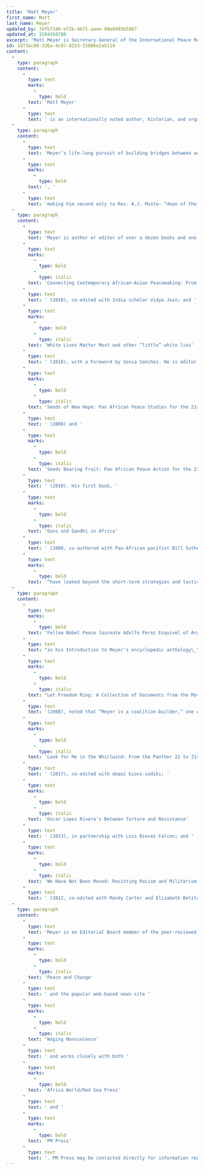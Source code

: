 ```yaml
---
title: 'Matt Meyer'
first_name: Matt
last_name: Meyer
updated_by: 7efb7346-ef2b-4b71-aaee-89e8495b5807
updated_at: 1594268788
excerpt: 'Matt Meyer is Secretary-General of the International Peace Research Association (the world’s leading consortium of university-based professors, scholars, students, and community leaders); the Senior Research Scholar of the University of Massachusetts/Amherst’s Resistance Studies Initiative; and is also active with the International Fellowship of Reconciliation  and War Resisters’ International.'
id: 1d73ac98-336a-4c07-8153-25806e2ab114
content:
  -
    type: paragraph
    content:
      -
        type: text
        marks:
          -
            type: bold
        text: 'Matt Meyer'
      -
        type: text
        text: ' is an internationally noted author, historian, and organizer, elected in 2018 as Secretary-General of the International Peace Research Association (IPRA, the world’s leading consortium of university-based professors, scholars, students, and community leaders). Meyer is the Senior Research Scholar of the University of Massachusetts/Amherst’s Resistance Studies Initiative, a position he has held since retiring from 30+ years as tenured educator and teacher-trainer for the New York City Department of Education. He is also active with the International Fellowship of Reconciliation (IFOR) and the War Resisters’ International (WRI), serving as Chair of IFOR’s Financial Advisory Committee, and Africa Support Network Coordinator for WRI.'
  -
    type: paragraph
    content:
      -
        type: text
        text: 'Meyer’s life-long pursuit of building bridges between academics and activists has included service as Chairman of the Consortium on Peace Research, Education, and Development (COPRED) and Founding Chair of the Peace and Justice Studies Association (PJSA), both main North American affiliates of IPRA. Before becoming IPRA’s Secretary-General, Meyer served as an IPRA Executive Council member and as IPRA’s Main Representative to the United Nations, facilitating their special non-governmental consultative status with the Economic and Social Council (ECOSOC). Meyer was also National Chair of both the War Resisters League (1985-1990) and the Fellowship of Reconciliation (2017-2019)'
      -
        type: text
        marks:
          -
            type: bold
        text: ', '
      -
        type: text
        text: 'making him second only to Rev. A.J. Muste— “dean of the US peace movement” —in serving as elected leader of the two historic peace organizations which span over one hundred years of consistent struggle. He also serves as a Board member of the A.J. Muste Memorial Institute.'
  -
    type: paragraph
    content:
      -
        type: text
        text: 'Meyer is author or editor of over a dozen books and one hundred chapters and articles, including the newly-released '
      -
        type: text
        marks:
          -
            type: bold
          -
            type: italic
        text: 'Connecting Contemporary African-Asian Peacemaking: From Satyagraha to Ujamma'
      -
        type: text
        text: ' (2018), co-edited with India scholar Vidya Jain; and '
      -
        type: text
        marks:
          -
            type: bold
          -
            type: italic
        text: 'White Lives Matter Most and other “little” white lies'
      -
        type: text
        text: ' (2018), with a Foreword by Sonia Sanchez. He is editor, with Elavie Ndura, of the two-volume series '
      -
        type: text
        marks:
          -
            type: bold
          -
            type: italic
        text: 'Seeds of New Hope: Pan African Peace Studies for the 21st Century'
      -
        type: text
        text: ' (2008) and '
      -
        type: text
        marks:
          -
            type: bold
          -
            type: italic
        text: 'Seeds Bearing Fruit: Pan African Peace Action for the 21st Century'
      -
        type: text
        text: ' (2010). His first book, '
      -
        type: text
        marks:
          -
            type: bold
          -
            type: italic
        text: 'Guns and Gandhi in Africa'
      -
        type: text
        text: ' (2000, co-authored with Pan-African pacifist Bill Sutherland), included a Foreword by South African Nobel Peace laureate Archbishop Desmond Tutu noting that Sutherland and Meyer '
      -
        type: text
        marks:
          -
            type: bold
        text: '“have looked beyond the short-term strategies and tactics which too often divide progressive peoples…They have begun to develop a language which looks at the roots of our humanness.”'
  -
    type: paragraph
    content:
      -
        type: text
        marks:
          -
            type: bold
        text: 'Fellow Nobel Peace laureate Adolfo Perez Esquivel of Argentina, '
      -
        type: text
        text: "in his Introduction to Meyer’s encyclopedic anthology\_"
      -
        type: text
        marks:
          -
            type: bold
          -
            type: italic
        text: "Let Freedom Ring: A Collection of Documents from the Movements to Free U.S. Political Prisoners\_"
      -
        type: text
        text: '(2008), noted that “Meyer is a coalition-builder,” one who “provides tools for today’s activists” in his writings and his work. Meyer has also co-edited and authored major works on contemporary movement-building, including starred Publisher’s Weekly selection '
      -
        type: text
        marks:
          -
            type: bold
          -
            type: italic
        text: 'Look for Me in the Whirlwind: From the Panther 21 to 21st Century Revolutions'
      -
        type: text
        text: ' (2017), co-edited with dequi kioni-sadiki; '
      -
        type: text
        marks:
          -
            type: bold
          -
            type: italic
        text: 'Oscar Lopez Rivera’s Between Torture and Resistance'
      -
        type: text
        text: ' (2013), in partnership with Luis Nieves Falcon; and '
      -
        type: text
        marks:
          -
            type: bold
          -
            type: italic
        text: 'We Have Not Been Moved: Resisting Racism and Militarism in 21st Century America'
      -
        type: text
        text: ' (2012, co-edited with Mandy Carter and Elizabeth Betita Martinez) which Maya Angelou remarked was “so needed” for its “investigation of the moral issues of our time.”'
  -
    type: paragraph
    content:
      -
        type: text
        text: 'Meyer is an Editorial Board member of the peer-reviewed professional journal '
      -
        type: text
        marks:
          -
            type: bold
          -
            type: italic
        text: 'Peace and Change'
      -
        type: text
        text: ' and the popular web-based news-site '
      -
        type: text
        marks:
          -
            type: bold
          -
            type: italic
        text: 'Waging Nonviolence'
      -
        type: text
        text: ' and works closely with both '
      -
        type: text
        marks:
          -
            type: bold
        text: 'Africa World/Red Sea Press'
      -
        type: text
        text: ' and '
      -
        type: text
        marks:
          -
            type: bold
        text: 'PM Press'
      -
        type: text
        text: '. PM Press may be contacted directly for information regarding booking Prof. Meyer for speaking engagements.'
---
```

